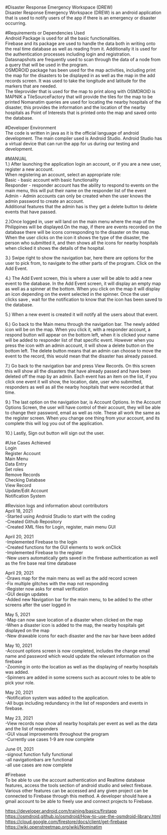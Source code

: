 #Disaster Response Emergency Workspace (DREW)  
 Disaster Response Emergency Workspace (DREW) is an android application that is used to notify users of the app if there is an emergency or disaster occurring.

#Requirements or Dependencies Used  
 Android Package is used for all the basic functionalities.  
Firebase and its package are used to handle the data both in writing onto the real time database as well as reading from it. Additionally it is used for the authentication processes including login and registration. Datasnapshots are frequently used to scan through the data of a node from a query that will be used in the program.  
OSMDROID package has been used for the map activities, including print the map for the disasters to be displayed in as well as the map in the add records screen. It was used to take the longitude and latitude for the markers that are needed.  
The tileprovider that is used for the map to print along with OSMDROID is MAPNIK a TileSourceFactory that will provide the tiles for the map to be printed
Nomanatim queries are used for locating the nearby hospitals of the disaster, this provides the information and the location of the nearby hospitals as Point of Interests that is printed onto the map and saved onto the database.

#Developer Environment  
The code is written in java as it is the official language of android development. The main compiler used is Android Studio. Android Studio has a virtual device that can run the app for us during our testing and development.


#MANUAL   
1.) After launching the application login an account, or if you are a new user, register a new account.  
When registering an account, select an appropriate role:  
Basic - basic account with basic functionality  
Responder - responder account has the ability to respond to events on the main menu, this will put their name on the responder list of the event  
Admin - Admin accounts can only be created when the user knows the admin password to create an account.  
        Additional features that the admin has is they get a delete button to delete events that have passed.  

2.)Once logged in, user will land on the main menu where the map of the Philippines will be displayed.On the map, if there are events recorded on the database there will 
  be icons corresponding to the disaster on the map. When the user clicks on the icon it shows the type of the disaster, the person who submitted it, and then shows all the icons for nearby hospitals when clicked it shows the details of the hospital.  

3.) Swipe right to show the navigation bar, here there are options for the user to pick from, to navigate to the other parts of the program. Click on the Add Event.  

4.) The Add Event screen, this is where a user will be able to add a new event to the database. In the Add Event screen, it will display an empty map as well as a spinner at the bottom. When you click on the map it will display an icon depending on the event selected in the spinner. Once the user clicks save , wait for the notification to know that the icon has been saved to the database.  

5.) When a new event is created it will notify all the users about that event.   

6.) Go back to the Main menu through the navigation bar. The newly added icon will be on the map. When you click it, with a responder account, a respond button will appear on the bottom left, when it is clicked your name will be added to responder list of that specific event. However when you press the icon with an admin account, it will show a delete button on the bottom left. The delete button means that an admin can choose to move the event to the record, this would mean that the disaster has already passed.  

7.) Go back to the navigation bar and press View Records. On this screen this will show all the disasters that have already passed and have been deleted off the map by an admin.  Each event has an item on the list, if you click one event it will show, the location, date, user who submitted, responders as well as all the nearby hospitals that were recorded at that time.  

9.) The last option on the navigation bar, is Account Options. In the Account Options Screen, the user will have control of their account, they will be able to change their password, email as well as role. These all work the same as the register screen. When you change one thing from your account, and its complete this will log you out of the application.  

10.) Lastly, Sign out button will sign out the user.  


#Use Cases Achieved  
Login   
Register Account  
Main Menu  
Data Entry  
Set roles  
Remove Records  
Checking Database  
View Record  
Update/Edit Account  
Notification System  


#Revision logs and information about contributors  
April 18, 2021  
-Started using Android Studio to start with the coding  
-Created Github Repository  
-Created XML files for Login, register, main menu GUI  

April 20, 2021  
-Implemented Firebase to the login  
-Created functions for the GUI elements to work onClick  
-Implemented Firebase to the register  
-New users automatically gets saved in the firebase authentication as well as the fire base real time database  

April 29, 2021  
-Draws map for the main menu as well as the add record screen  
-Fix multiple glitches with the map not responding  
-Register now asks for email verification  
-GUI design updates   
-Added new Navigation bar for the main menu, to be added to the other screens after the user logged in  

May 5, 2021  
-Map can now save location of a disaster when clicked on the map  
-When a disaster icon is added to the map, the nearby hospitals get displayed on the map  
-New drawable icons for each disaster and the nav bar have been added  

May 10, 2021  
-Account options screen is now completed, includes the change email name and password which would update the relevant information on the firebase  
-Zooming in onto the location as well as the displaying of nearby hospitals was added.  
-Spinners are added in some screens such as account roles to be able to pick your role.  
 
May 20, 2021  
-Notification system was added to the application.  
-All bugs including redundancy in the list of responders and events in firebase.  

May 23, 2021  
-View records now show all nearby hospitals per event as well as the data and the list of responders  
-GUI visual improvements throughout the program   
-Currently use cases 1-9 are now complete  
  
June 01, 2021  
-signout function fully functional  
-all navigationbars are functional   
-all use cases are now complete  

#Firebase  
To be able to use the account authentication and Realtime database features, access the tools section of android studio and select firebase. Various other features can be accessed and any given project can be connected to Firebase through this method. A developer should have a gmail account to be able to freely use and connect projects to Firebase.  


https://developer.android.com/training/basics/firstapp  
https://osmdroid.github.io/osmdroid/How-to-use-the-osmdroid-library.html  
https://cloud.google.com/firestore/docs/client/get-firebase  
https://wiki.openstreetmap.org/wiki/Nominatim  
